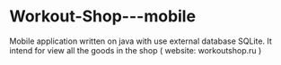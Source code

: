 # Workout-Shop---mobile
Mobile application written on java with use external database SQLite. It intend for view all the goods in the shop ( website: workoutshop.ru )

